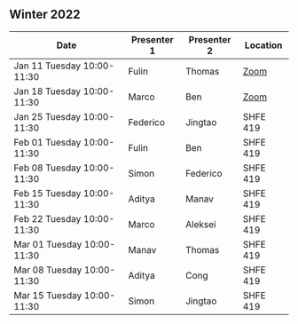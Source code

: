 ## Winter 2022

| Date                       | Presenter 1     | Presenter 2 | Location |
|----------------------------|-----------------|-------------|----------|
| Jan 11 Tuesday 10:00-11:30 | Fulin           | Thomas      | [Zoom](https://uchicago.zoom.us/j/97075613868?pwd=N3d1blZiNU14M0djQWlaSHVmelF5QT09) |
| Jan 18 Tuesday 10:00-11:30 | Marco           | Ben         | [Zoom](https://uchicago.zoom.us/j/97075613868?pwd=N3d1blZiNU14M0djQWlaSHVmelF5QT09) |
| Jan 25 Tuesday 10:00-11:30 | Federico        | Jingtao     | SHFE 419 |
| Feb 01 Tuesday 10:00-11:30 | Fulin           | Ben         | SHFE 419 |
| Feb 08 Tuesday 10:00-11:30 | Simon           | Federico    | SHFE 419 |
| Feb 15 Tuesday 10:00-11:30 | Aditya          | Manav       | SHFE 419 |
| Feb 22 Tuesday 10:00-11:30 | Marco           | Aleksei     | SHFE 419 |
| Mar 01 Tuesday 10:00-11:30 | Manav           | Thomas      | SHFE 419 |
| Mar 08 Tuesday 10:00-11:30 | Aditya          | Cong        | SHFE 419 |
| Mar 15 Tuesday 10:00-11:30 | Simon           | Jingtao     | SHFE 419 |

